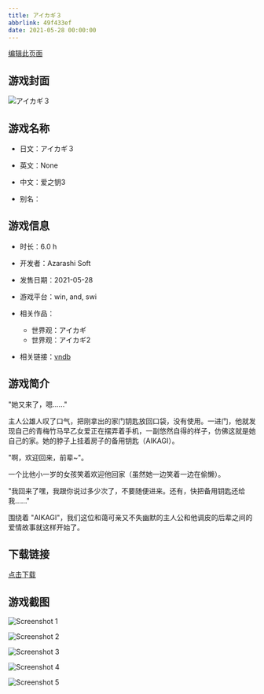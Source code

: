 ```yaml
---
title: アイカギ３
abbrlink: 49f433ef
date: 2021-05-28 00:00:00
---
```

[编辑此页面](https://github.com/ACG-3/ADV3-source/blob/main/source/_posts/%E3%82%A2%E3%82%A4%E3%82%AB%E3%82%AE%EF%BC%93.md)

## 游戏封面

![アイカギ３](https://pan.timero.xyz/d/onedrive/img_lib_001/%E3%82%A2%E3%82%A4%E3%82%AB%E3%82%AE%EF%BC%93_cover.avif)


## 游戏名称

- 日文：アイカギ３
- 英文：None
- 中文：爱之钥3

- 别名：


## 游戏信息

- 时长：6.0 h
- 开发者：Azarashi Soft
- 发售日期：2021-05-28
- 游戏平台：win, and, swi
- 相关作品：
   - 世界观：アイカギ
   - 世界观：アイカギ2

- 相关链接：[vndb](https://vndb.org/v30214)


## 游戏简介

"她又来了，嗯......"

主人公雄人叹了口气，把刚拿出的家门钥匙放回口袋，没有使用。一进门，他就发现自己的青梅竹马早乙女爱正在摆弄着手机，一副悠然自得的样子，仿佛这就是她自己的家。她的脖子上挂着房子的备用钥匙（AIKAGI）。

"啊，欢迎回来，前辈~"。

一个比他小一岁的女孩笑着欢迎他回家（虽然她一边笑着一边在偷懒）。

"我回来了嘿，我跟你说过多少次了，不要随便进来。还有，快把备用钥匙还给我......"

围绕着 "AIKAGI"，我们这位和蔼可亲又不失幽默的主人公和他调皮的后辈之间的爱情故事就这样开始了。




## 下载链接

[点击下载](https://pan.timero.xyz/onedrive/adv_lib_001/%E3%82%A2%E3%82%A4%E3%82%AB%E3%82%AE%EF%BC%93)


## 游戏截图


![Screenshot 1](https://pan.timero.xyz/d/onedrive/img_lib_001/%E3%82%A2%E3%82%A4%E3%82%AB%E3%82%AE%EF%BC%93_Screenshot_1.avif)

![Screenshot 2](https://pan.timero.xyz/d/onedrive/img_lib_001/%E3%82%A2%E3%82%A4%E3%82%AB%E3%82%AE%EF%BC%93_Screenshot_2.avif)

![Screenshot 3](https://pan.timero.xyz/d/onedrive/img_lib_001/%E3%82%A2%E3%82%A4%E3%82%AB%E3%82%AE%EF%BC%93_Screenshot_3.avif)

![Screenshot 4](https://pan.timero.xyz/d/onedrive/img_lib_001/%E3%82%A2%E3%82%A4%E3%82%AB%E3%82%AE%EF%BC%93_Screenshot_4.avif)

![Screenshot 5](https://pan.timero.xyz/d/onedrive/img_lib_001/%E3%82%A2%E3%82%A4%E3%82%AB%E3%82%AE%EF%BC%93_Screenshot_5.avif)

